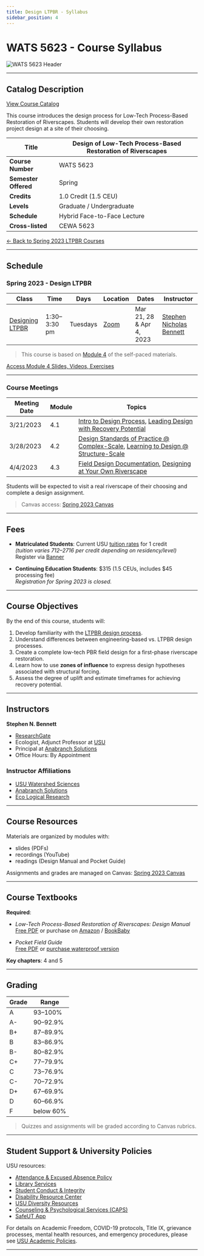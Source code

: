```yaml
---
title: Design LTPBR - Syllabus
sidebar_position: 4
---
```


# WATS 5623 - Course Syllabus

![WATS 5623 Header](/img/courses/WATS-5623_header_C.png)

---

## Catalog Description

[View Course Catalog](https://ssb.banner.usu.edu/zprod/bwckctlg.p_display_courses?term_in=202120&one_subj=WATS&sel_crse_strt=5150&sel_crse_end=5150)

This course introduces the design process for Low-Tech Process-Based Restoration of Riverscapes. Students will develop their own restoration project design at a site of their choosing.

| **Title** | Design of Low-Tech Process-Based Restoration of Riverscapes |
|-----------|--------------------------------------------------------------|
| **Course Number** | WATS 5623 |
| **Semester Offered** | Spring |
| **Credits** | 1.0 Credit (1.5 CEU) |
| **Levels** | Graduate / Undergraduate |
| **Schedule** | Hybrid Face-to-Face Lecture |
| **Cross-listed** | CEWA 5623 |

[← Back to Spring 2023 LTPBR Courses](/workshops/2023/USU/)

---

## Schedule

### Spring 2023 - Design LTPBR

| Class | Time | Days | Location | Dates | Instructor |
|-------|------|------|----------|-------|------------|
| [Designing LTPBR](/workshops/2023/USU/WATS-5623/) | 1:30–3:30 pm | Tuesdays | [Zoom](https://usu-edu.zoom.us/s/85735561749) | Mar 21, 28 & Apr 4, 2023 | [Stephen Nicholas Bennett](/workshops/2020/SGI/#instruction-team) |

> This course is based on [Module 4](/workshops/2020/SGI/Modules/module4.html) of the self-paced materials.

[Access Module 4 Slides, Videos, Exercises](/workshops/2020/SGI/Modules/module4)

---

### Course Meetings

| Meeting Date | Module | Topics |
|--------------|--------|--------|
| 3/21/2023 | 4.1 | [Intro to Design Process](http://lowtechpbr.restoration.usu.edu/workshops/2020/SGI/Modules/module4#b-designing-low-tech-restoration-projects), [Leading Design with Recovery Potential](http://lowtechpbr.restoration.usu.edu/workshops/2020/SGI/Modules/module4#c-leading-design-with-recovery-potential) |
| 3/28/2023 | 4.2 | [Design Standards of Practice @ Complex-Scale](http://lowtechpbr.restoration.usu.edu/workshops/2020/SGI/Modules/module4#d-design-standards-of-practice--designing-at-complex-scale), [Learning to Design @ Structure-Scale](http://lowtechpbr.restoration.usu.edu/workshops/2020/SGI/Modules/module4#e-learning-how-to-design-at-structure-scale) |
| 4/4/2023 | 4.3 | [Field Design Documentation](http://lowtechpbr.restoration.usu.edu/workshops/2020/SGI/Modules/module4#f-putting-it-all-together-in-the-field), [Designing at Your Own Riverscape](http://lowtechpbr.restoration.usu.edu/workshops/2020/SGI/Modules/module4#f-putting-it-all-together-in-the-field) |

Students will be expected to visit a real riverscape of their choosing and complete a design assignment.

> Canvas access: [Spring 2023 Canvas](https://usu.instructure.com/courses/727632)

---

## Fees

- **Matriculated Students**: Current USU [tuition rates](https://www.usu.edu/registrar/registration/payment/) for 1 credit  
  *(tuition varies $712–$2716 per credit depending on residency/level)*  
  Register via [Banner](http://banner.usu.edu)

- **Continuing Education Students**: $315 (1.5 CEUs, includes $45 processing fee)  
  *Registration for Spring 2023 is closed.*

---

## Course Objectives

By the end of this course, students will:  

1. Develop familiarity with the [LTPBR design process](http://lowtechpbr.restoration.usu.edu/workshops/2020/SGI/Modules/module4#d-design-standards-of-practice--designing-at-complex-scale).  
2. Understand differences between engineering-based vs. LTPBR design processes.  
3. Create a complete low-tech PBR field design for a first-phase riverscape restoration.  
4. Learn how to use **zones of influence** to express design hypotheses associated with structural forcing.  
5. Assess the degree of uplift and estimate timeframes for achieving recovery potential.  

---

## Instructors

**Stephen N. Bennett**  
- [ResearchGate](https://www.researchgate.net/profile/Stephen_Bennett8)  
- Ecologist, Adjunct Professor at [USU](https://qcnr.usu.edu/directory/bennett_stephen)  
- Principal at [Anabranch Solutions](https://www.anabranchsolutions.com/stephen-bennett.html)  
- Office Hours: By Appointment

### Instructor Affiliations

- [USU Watershed Sciences](https://qcnr.usu.edu/wats/index)  
- [Anabranch Solutions](https://www.anabranchsolutions.com/)  
- [Eco Logical Research](https://www.eco-logical-research.com/)

---

## Course Resources

Materials are organized by modules with:

- slides (PDFs)  
- recordings (YouTube)  
- readings (Design Manual and Pocket Guide)  

Assignments and grades are managed on Canvas: [Spring 2023 Canvas](https://usu.instructure.com/courses/727632)

---

## Course Textbooks

**Required**:

- *Low-Tech Process-Based Restoration of Riverscapes: Design Manual*  
  [Free PDF](/manual) or purchase on [Amazon](https://www.amazon.com/Low-Tech-Process-Based-Restoration-Riverscapes-Design/dp/1543972993) / [BookBaby](https://store.bookbaby.com/bookshop/book/index.aspx?bookURL=Low-Tech-Process-Based-Restoration-of-Riverscapes)

- *Pocket Field Guide*  
  [Free PDF](/resources/pocket) or [purchase waterproof version](http://www.anabranchsolutions.com/store/p7/pocketguide.html)

**Key chapters**: 4 and 5

---

## Grading

| Grade | Range |
|-------|-------|
| A | 93–100% |
| A- | 90–92.9% |
| B+ | 87–89.9% |
| B | 83–86.9% |
| B- | 80–82.9% |
| C+ | 77–79.9% |
| C | 73–76.9% |
| C- | 70–72.9% |
| D+ | 67–69.9% |
| D | 60–66.9% |
| F | below 60% |

> Quizzes and assignments will be graded according to Canvas rubrics.

---

## Student Support & University Policies

USU resources:  

- [Attendance & Excused Absence Policy](https://catalog.usu.edu/content.php?catoid=12&navoid=3160)  
- [Library Services](http://libguides.usu.edu/rc)  
- [Student Conduct & Integrity](https://studentconduct.usu.edu/studentcode/)  
- [Disability Resource Center](http://www.usu.edu/drc/)  
- [USU Diversity Resources](https://www.usu.edu/provost/diversity)  
- [Counseling & Psychological Services (CAPS)](https://counseling.usu.edu/)  
- [SafeUT App](https://healthcare.utah.edu/uni/programs/safe-ut-smartphone-app)  

For details on Academic Freedom, COVID-19 protocols, Title IX, grievance processes, mental health resources, and emergency procedures, please see [USU Academic Policies](http://www.usu.edu/provost/faculty-life/syllabus.cfm).

---
